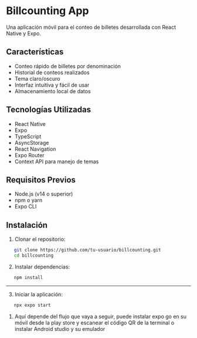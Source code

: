 # Billcounting App
Una aplicación móvil para el conteo de billetes desarrollada con React Native y Expo.
## Características
- Conteo rápido de billetes por denominación
- Historial de conteos realizados
- Tema claro/oscuro
- Interfaz intuitiva y fácil de usar
- Almacenamiento local de datos
## Tecnologías Utilizadas
- React Native
- Expo
- TypeScript
- AsyncStorage
- React Navigation
- Expo Router
- Context API para manejo de temas
## Requisitos Previos
- Node.js (v14 o superior)
- npm o yarn
- Expo CLI
## Instalación
1. Clonar el repositorio:
```bash
   git clone https://github.com/tu-usuario/billcounting.git
   cd billcounting
```


2. Instalar dependencias:
```bash
   npm install
```
****


3. Iniciar la aplicación:
```bash
   npx expo start
```

1. Aquí depende del flujo que vaya a seguir, puede instalar expo go en su móvil desde la play store y escanear el código QR de la terminal o instalar Android studio y su emulador





